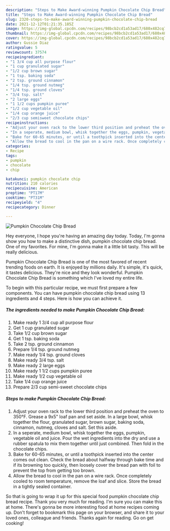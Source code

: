 ```yaml
---
description: "Steps to Make Award-winning Pumpkin Chocolate Chip Bread"
title: "Steps to Make Award-winning Pumpkin Chocolate Chip Bread"
slug: 2320-steps-to-make-award-winning-pumpkin-chocolate-chip-bread
date: 2021-12-12T01:21:35.185Z
image: https://img-global.cpcdn.com/recipes/98bcb2cd1a53ad17/680x482cq70/pumpkin-chocolate-chip-bread-recipe-main-photo.jpg
thumbnail: https://img-global.cpcdn.com/recipes/98bcb2cd1a53ad17/680x482cq70/pumpkin-chocolate-chip-bread-recipe-main-photo.jpg
cover: https://img-global.cpcdn.com/recipes/98bcb2cd1a53ad17/680x482cq70/pumpkin-chocolate-chip-bread-recipe-main-photo.jpg
author: Gussie Diaz
ratingvalue: 5
reviewcount: 37574
recipeingredient:
- "1 3/4 cup all purpose flour"
- "1 cup granulated sugar"
- "1/2 cup brown sugar"
- "1 tsp. baking soda"
- "2 tsp. ground cinnamon"
- "1/4 tsp. ground nutmeg"
- "1/4 tsp. ground cloves"
- "3/4 tsp. salt"
- "2 large eggs"
- "1 1/2 cups pumpkin puree"
- "1/2 cup vegetable oil"
- "1/4 cup orange juice"
- "2/3 cup semisweet chocolate chips"
recipeinstructions:
- "Adjust your oven rack to the lower third position and preheat the oven to 350°F. Grease a 9x5&#34; loaf pan and set aside. In a large bowl, whisk together the flour, granulated sugar, brown sugar, baking soda, cinnamon, nutmeg, cloves and salt. Set this aside."
- "In a seperate, medium bowl, whisk together the eggs, pumpkin, vegetable oil and juice. Pour the wet ingredients into the dry and use a rubber spatula to mix them together until just combined. Then fold in the chocolate chips."
- "Bake for 60-65 minutes, or until a toothpick inserted into the center comes out clean. Check the bread about halfway through bake time and if its browning too quickly, then loosely cover the bread pan with foil to prevent the top from getting too brown."
- "Allow the bread to cool in the pan on a wire rack. Once completely cooled to room temperature, remove the loaf and slice. Store the bread in a tightly sealed container."
categories:
- Recipe
tags:
- pumpkin
- chocolate
- chip

katakunci: pumpkin chocolate chip 
nutrition: 210 calories
recipecuisine: American
preptime: "PT17M"
cooktime: "PT31M"
recipeyield: "4"
recipecategory: Dinner

---
```



![Pumpkin Chocolate Chip Bread](https://img-global.cpcdn.com/recipes/98bcb2cd1a53ad17/680x482cq70/pumpkin-chocolate-chip-bread-recipe-main-photo.jpg)

Hey everyone, I hope you're having an amazing day today. Today, I'm gonna show you how to make a distinctive dish, pumpkin chocolate chip bread. One of my favorites. For mine, I'm gonna make it a little bit tasty. This will be really delicious.

Pumpkin Chocolate Chip Bread is one of the most favored of recent trending foods on earth. It is enjoyed by millions daily. It's simple, it's quick, it tastes delicious. They're nice and they look wonderful. Pumpkin Chocolate Chip Bread is something which I've loved my entire life.




To begin with this particular recipe, we must first prepare a few components. You can have pumpkin chocolate chip bread using 13 ingredients and 4 steps. Here is how you can achieve it.

<!--inarticleads1-->

##### The ingredients needed to make Pumpkin Chocolate Chip Bread:

1. Make ready 1 3/4 cup all purpose flour
1. Get 1 cup granulated sugar
1. Take 1/2 cup brown sugar
1. Get 1 tsp. baking soda
1. Take 2 tsp. ground cinnamon
1. Prepare 1/4 tsp. ground nutmeg
1. Make ready 1/4 tsp. ground cloves
1. Make ready 3/4 tsp. salt
1. Make ready 2 large eggs
1. Make ready 1 1/2 cups pumpkin puree
1. Make ready 1/2 cup vegetable oil
1. Take 1/4 cup orange juice
1. Prepare 2/3 cup semi-sweet chocolate chips




<!--inarticleads2-->

##### Steps to make Pumpkin Chocolate Chip Bread:

1. Adjust your oven rack to the lower third position and preheat the oven to 350°F. Grease a 9x5&#34; loaf pan and set aside. In a large bowl, whisk together the flour, granulated sugar, brown sugar, baking soda, cinnamon, nutmeg, cloves and salt. Set this aside.
1. In a seperate, medium bowl, whisk together the eggs, pumpkin, vegetable oil and juice. Pour the wet ingredients into the dry and use a rubber spatula to mix them together until just combined. Then fold in the chocolate chips.
1. Bake for 60-65 minutes, or until a toothpick inserted into the center comes out clean. Check the bread about halfway through bake time and if its browning too quickly, then loosely cover the bread pan with foil to prevent the top from getting too brown.
1. Allow the bread to cool in the pan on a wire rack. Once completely cooled to room temperature, remove the loaf and slice. Store the bread in a tightly sealed container.




So that is going to wrap it up for this special food pumpkin chocolate chip bread recipe. Thank you very much for reading. I'm sure you can make this at home. There's gonna be more interesting food at home recipes coming up. Don't forget to bookmark this page on your browser, and share it to your loved ones, colleague and friends. Thanks again for reading. Go on get cooking!
